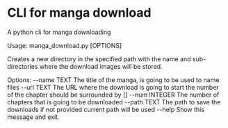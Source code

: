 # CLI for manga download

A python cli for manga downloading

Usage: manga_download.py [OPTIONS]

  Creates a new directory in the specified path with the name and sub-
  directories where the download images will be stored.

Options:
  --name TEXT    The title of the manga, is going to be used to name files
  --url TEXT     The URL where the download is going to start the number of
                 the chapter should be surrounded by []
  --num INTEGER  The number of chapters that is going to be downloaded
  --path TEXT    The path to save the downloads if not provided current path
                 will be used
  --help         Show this message and exit.
